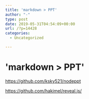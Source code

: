 ```yaml
---
title: 'markdown > PPT'
author: "-"
type: post
date: 2019-05-31T04:54:09+00:00
url: /?p=14428
categories:
  - Uncategorized

---
```

# 'markdown > PPT'
https://github.com/ksky521/nodeppt
  
https://github.com/hakimel/reveal.js/